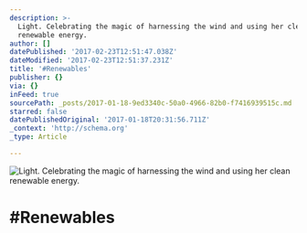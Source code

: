 ```yaml
---
description: >-
  Light. Celebrating the magic of harnessing the wind and using her clean
  renewable energy.
author: []
datePublished: '2017-02-23T12:51:47.038Z'
dateModified: '2017-02-23T12:51:37.231Z'
title: '#Renewables'
publisher: {}
via: {}
inFeed: true
sourcePath: _posts/2017-01-18-9ed3340c-50a0-4966-82b0-f7416939515c.md
starred: false
datePublishedOriginal: '2017-01-18T20:31:56.711Z'
_context: 'http://schema.org'
_type: Article

---
```

![Light. Celebrating the magic of harnessing the wind and using her clean renewable energy.](https://the-grid-user-content.s3-us-west-2.amazonaws.com/73eeca46-7081-45bd-b121-83d6ec8bf014.jpg)

# \#Renewables